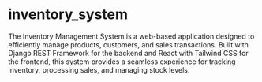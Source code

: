 # inventory_system
The Inventory Management System is a web-based application designed to efficiently manage products, customers, and sales transactions. Built with Django REST Framework for the backend and React with Tailwind CSS for the frontend, this system provides a seamless experience for tracking inventory, processing sales, and managing stock levels.

